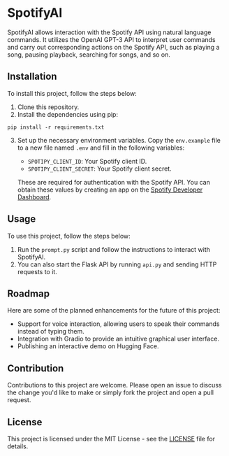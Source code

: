 
# SpotifyAI

SpotifyAI allows interaction with the Spotify API using natural language commands. It utilizes the OpenAI GPT-3 API to interpret user commands and carry out corresponding actions on the Spotify API, such as playing a song, pausing playback, searching for songs, and so on.

## Installation

To install this project, follow the steps below:

1. Clone this repository.
2. Install the dependencies using pip:

```
pip install -r requirements.txt
```

3. Set up the necessary environment variables. Copy the `env.example` file to a new file named `.env` and fill in the following variables:

    - `SPOTIPY_CLIENT_ID`: Your Spotify client ID.
    - `SPOTIPY_CLIENT_SECRET`: Your Spotify client secret.

   These are required for authentication with the Spotify API. You can obtain these values by creating an app on the [Spotify Developer Dashboard](https://developer.spotify.com/dashboard/applications).

## Usage

To use this project, follow the steps below:

1. Run the `prompt.py` script and follow the instructions to interact with SpotifyAI.
2. You can also start the Flask API by running `api.py` and sending HTTP requests to it.

## Roadmap

Here are some of the planned enhancements for the future of this project:

- Support for voice interaction, allowing users to speak their commands instead of typing them.
- Integration with Gradio to provide an intuitive graphical user interface.
- Publishing an interactive demo on Hugging Face.

## Contribution

Contributions to this project are welcome. Please open an issue to discuss the change you'd like to make or simply fork the project and open a pull request.

## License

This project is licensed under the MIT License - see the [LICENSE](LICENSE) file for details.
